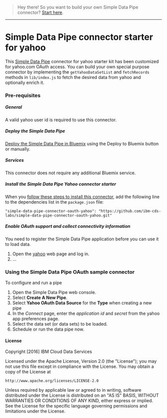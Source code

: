 > Hey there! So you want to build your own Simple Data Pipe connector? [Start here](https://github.com/ibm-cds-labs/simple-data-pipe-connector-template/wiki/How-to-build-a-Simple-Data-Pipe-connector-using-this-template).

***


# Simple Data Pipe connector starter for yahoo

This [Simple Data Pipe](https://developer.ibm.com/clouddataservices/simple-data-pipe/) connector for yahoo starter kit has been customized for yahoo.com OAuth access. You can build your own special purpose connector by implementing the `getYahooDataSetList` and `fetchRecords` methods in `lib/index.js` to fetch the desired data from yahoo and optionally enrich it.

### Pre-requisites

##### General 
 A valid yahoo user id is required to use this connector.

##### Deploy the Simple Data Pipe

 [Deploy the Simple Data Pipe in Bluemix](https://github.com/ibm-cds-labs/simple-data-pipe) using the Deploy to Bluemix button or manually.

##### Services

This connector does not require any additional Bluemix service.

##### Install the Simple Data Pipe Yahoo connector starter

  When you [follow these steps to install this connector](https://github.com/ibm-cds-labs/simple-data-pipe/wiki/Installing-a-Simple-Data-Pipe-Connector), add the following line to the dependencies list in the `package.json` file: 

  ```
  "simple-data-pipe-connector-oauth-yahoo": "https://github.com/ibm-cds-labs/simple-data-pipe-connector-oauth-yahoo.git"
  ```

##### Enable OAuth support and collect connectivity information

 You need to register the Simple Data Pipe application before you can use it to load data.
 1. Open the [yahoo](http://www.yahoo.com) web page and log in.
 2. ...

### Using the Simple Data Pipe OAuth sample connector 

To configure and run a pipe

1. Open the Simple Data Pipe web console.
2. Select __Create A New Pipe__.
3. Select __Yahoo OAuth Data Source__ for the __Type__ when creating a new pipe  
4. In the _Connect_ page, enter the _application id_ and _secret_ from the yahoo app preferences page. 
5. Select the data set (or data sets) to be loaded.
6. Schedule or run the data pipe now.

#### License 

Copyright [2016] IBM Cloud Data Services

Licensed under the Apache License, Version 2.0 (the "License");
you may not use this file except in compliance with the License.
You may obtain a copy of the License at

    http://www.apache.org/licenses/LICENSE-2.0

Unless required by applicable law or agreed to in writing, software
distributed under the License is distributed on an "AS IS" BASIS,
WITHOUT WARRANTIES OR CONDITIONS OF ANY KIND, either express or implied.
See the License for the specific language governing permissions and
limitations under the License.
